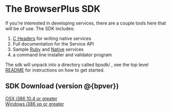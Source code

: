 # The BrowserPlus SDK

If you're interested in developing services, there are a couple tools here that will be of use. The SDK includes:

1. [C Headers]((http://github.com/browserplus/platform/tree/master/src/sdk/service_api/api/ServiceAPI/)) for writing native services
2. Full documentation for the Service API
3. Sample [Ruby](http://github.com/browserplus/platform/tree/master/src/sdk/sample_services/RubyService/) and 
   [Native](http://github.com/browserplus/platform/tree/master/src/sdk/sample_services/NativeService/) services
4. a command line installer and validator program

The sdk will unpack into a directory called bpsdk/ , see the top level
[README](http://github.com/browserplus/platform/blob/master/src/libs/installer/misc/README.txt) for instructions on how to
get started.

## SDK Download (version @{bpver})

[OSX i386 10.4 or greater](http://browserplus.yahoo.com/developer/service/sdk/dist/bpsdk_2.4.21-Darwin-i386.tgz)  
[Windows i386 xp or greater](http://browserplus.yahoo.com/developer/service/sdk/dist/bpsdk_2.4.21-Win32-i386.zip)